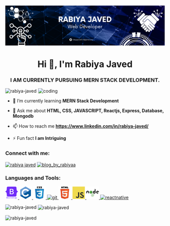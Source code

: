 ![logo](https://github.com/rabiya-javed/Rabiya-Javed/blob/main/Github%20Banner.png.png)
<h1 align="center">Hi 👋, I'm Rabiya Javed</h1>
<h3 align="center">I AM CURRENTLY PURSUING MERN STACK DEVELOPMENT.</h3>

<img align="right" alt="coding" width="400" src="https://www.google.com/url?sa=i&url=https%3A%2F%2Fgithub.com%2Fsinemozturk%2Fsinemozturk&psig=AOvVaw3GutMVIjn-Z7pNNHtNtvfe&ust=1729687244696000&source=images&cd=vfe&opi=89978449&ved=0CBAQjRxqFwoTCNCZ5p-BookDFQAAAAAdAAAAABAJ">

<p align="left"> <img src="https://komarev.com/ghpvc/?username=rabiya-javed&label=Profile%20views&color=0e75b6&style=flat" alt="rabiya-javed" /> </p>

- 🌱 I’m currently learning **MERN Stack Development**

- 💬 Ask me about **HTML, CSS, JAVASCRIPT, Reactjs, Express, Database, Mongodb**

- 📫 How to reach me **https://www.linkedin.com/in/rabiya-javed/**

- ⚡ Fun fact **I am Intriguing**

<h3 align="left">Connect with me:</h3>
<p align="left">
<a href="https://linkedin.com/in/rabiya javed" target="blank"><img align="center" src="https://raw.githubusercontent.com/rahuldkjain/github-profile-readme-generator/master/src/images/icons/Social/linked-in-alt.svg" alt="rabiya javed" height="30" width="40" /></a>
<a href="https://instagram.com/blog_by_rabiyaa" target="blank"><img align="center" src="https://raw.githubusercontent.com/rahuldkjain/github-profile-readme-generator/master/src/images/icons/Social/instagram.svg" alt="blog_by_rabiyaa" height="30" width="40" /></a>
</p>

<h3 align="left">Languages and Tools:</h3>
<p align="left"> <a href="https://getbootstrap.com" target="_blank" rel="noreferrer"> <img src="https://raw.githubusercontent.com/devicons/devicon/master/icons/bootstrap/bootstrap-plain-wordmark.svg" alt="bootstrap" width="40" height="40"/> </a> <a href="https://www.cprogramming.com/" target="_blank" rel="noreferrer"> <img src="https://raw.githubusercontent.com/devicons/devicon/master/icons/c/c-original.svg" alt="c" width="40" height="40"/> </a> <a href="https://www.w3schools.com/css/" target="_blank" rel="noreferrer"> <img src="https://raw.githubusercontent.com/devicons/devicon/master/icons/css3/css3-original-wordmark.svg" alt="css3" width="40" height="40"/> </a> <a href="https://git-scm.com/" target="_blank" rel="noreferrer"> <img src="https://www.vectorlogo.zone/logos/git-scm/git-scm-icon.svg" alt="git" width="40" height="40"/> </a> <a href="https://www.w3.org/html/" target="_blank" rel="noreferrer"> <img src="https://raw.githubusercontent.com/devicons/devicon/master/icons/html5/html5-original-wordmark.svg" alt="html5" width="40" height="40"/> </a> <a href="https://developer.mozilla.org/en-US/docs/Web/JavaScript" target="_blank" rel="noreferrer"> <img src="https://raw.githubusercontent.com/devicons/devicon/master/icons/javascript/javascript-original.svg" alt="javascript" width="40" height="40"/> </a> <a href="https://nodejs.org" target="_blank" rel="noreferrer"> <img src="https://raw.githubusercontent.com/devicons/devicon/master/icons/nodejs/nodejs-original-wordmark.svg" alt="nodejs" width="40" height="40"/> </a> <a href="https://reactnative.dev/" target="_blank" rel="noreferrer"> <img src="https://reactnative.dev/img/header_logo.svg" alt="reactnative" width="40" height="40"/> </a> </p>

<p><img align="left" src="https://github-readme-stats.vercel.app/api/top-langs?username=rabiya-javed&show_icons=true&locale=en&layout=compact" alt="rabiya-javed" /></p>

<p>&nbsp;<img align="center" src="https://github-readme-stats.vercel.app/api?username=rabiya-javed&show_icons=true&locale=en" alt="rabiya-javed" /></p>

<p><img align="center" src="https://github-readme-streak-stats.herokuapp.com/?user=rabiya-javed&" alt="rabiya-javed" /></p>
